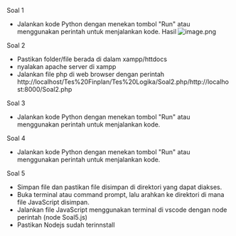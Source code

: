 Soal 1
- Jalankan kode Python dengan menekan tombol "Run" atau menggunakan perintah untuk menjalankan kode.
Hasil
![image.png]( {file:///C:/Users/User/OneDrive/Pictures/Screenshots/2023-05-24.png} )

Soal 2
- Pastikan folder/file berada di dalam xampp/httdocs
- nyalakan apache server di xampp
- Jalankan file php di web browser dengan perintah http://localhost/Tes%20Finplan/Tes%20Logika/Soal2.php/http://localhost:8000/Soal2.php

Soal 3
- Jalankan kode Python dengan menekan tombol "Run" atau menggunakan perintah untuk menjalankan kode.

Soal 4
- Jalankan kode Python dengan menekan tombol "Run" atau menggunakan perintah untuk menjalankan kode.

Soal 5
- Simpan file dan pastikan file disimpan di direktori yang dapat diakses.
- Buka terminal atau command prompt, lalu arahkan ke direktori di mana file JavaScript disimpan.
- Jalankan file JavaScript menggunakan terminal di vscode dengan node perintah (node Soal5.js)
- Pastikan Nodejs sudah terinnstall

